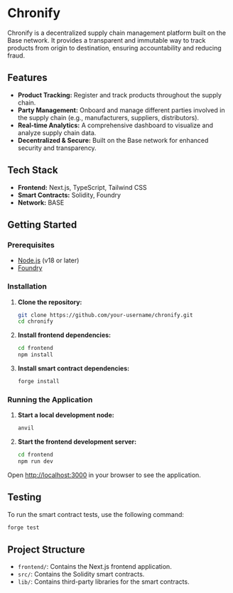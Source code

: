 # Chronify

Chronify is a decentralized supply chain management platform built on the Base network. It provides a transparent and immutable way to track products from origin to destination, ensuring accountability and reducing fraud.

## Features

*   **Product Tracking:** Register and track products throughout the supply chain.
*   **Party Management:** Onboard and manage different parties involved in the supply chain (e.g., manufacturers, suppliers, distributors).
*   **Real-time Analytics:** A comprehensive dashboard to visualize and analyze supply chain data.
*   **Decentralized & Secure:** Built on the Base network for enhanced security and transparency.

## Tech Stack

*   **Frontend:** Next.js, TypeScript, Tailwind CSS
*   **Smart Contracts:** Solidity, Foundry
*   **Network:** BASE

## Getting Started

### Prerequisites

*   [Node.js](https://nodejs.org/en/) (v18 or later)
*   [Foundry](https://getfoundry.sh/)

### Installation

1.  **Clone the repository:**
    ```bash
    git clone https://github.com/your-username/chronify.git
    cd chronify
    ```

2.  **Install frontend dependencies:**
    ```bash
    cd frontend
    npm install
    ```

3.  **Install smart contract dependencies:**
    ```bash
    forge install
    ```

### Running the Application

1.  **Start a local development node:**
    ```bash
    anvil
    ```

2.  **Start the frontend development server:**
    ```bash
    cd frontend
    npm run dev
    ```

Open [http://localhost:3000](http://localhost:3000) in your browser to see the application.

## Testing

To run the smart contract tests, use the following command:

```bash
forge test
```

## Project Structure

*   `frontend/`: Contains the Next.js frontend application.
*   `src/`: Contains the Solidity smart contracts.
*   `lib/`: Contains third-party libraries for the smart contracts.
